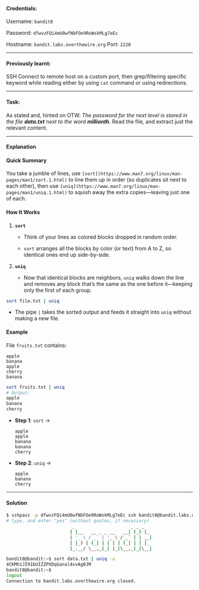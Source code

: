 #### Credentials:
Username: `bandit8`

Password: `dfwvzFQi4mU0wfNbFOe9RoWskMLg7eEc`

Hostname: `bandit.labs.overthewire.org`
Port: `2220`

---
#### Previously learnt:
SSH Connect to remote host on a custom port, then grep/filtering specific keyword while reading either by using `cat` command or using redirections.

---
#### Task:

As stated and, hinted on OTW: _The password for the next level is stored in the file  **data.txt**  next to the word  **millionth**_. Read the file, and extract just the relevant content.

---
#### Explanation

#### Quick Summary

You take a jumble of lines, use `[sort](https://www.man7.org/linux/man-pages/man1/sort.1.html)` to line them up in order (so duplicates sit next to each other), then use `[uniq](https://www.man7.org/linux/man-pages/man1/uniq.1.html)` to squish away the extra copies—leaving just one of each.

#### How It Works

1.  **`sort`**
    
    -   Think of your lines as colored blocks dropped in random order.
        
    -   `sort` arranges all the blocks by color (or text) from A to Z, so identical ones end up side-by-side.
        
2.  **`uniq`**
    
    -   Now that identical blocks are neighbors, `uniq` walks down the line and removes any block that’s the same as the one before it—keeping only the first of each group.
        

```bash
sort file.txt | uniq

```

-   The pipe `|` takes the sorted output and feeds it straight into `uniq` without making a new file.
    

#### Example

File `fruits.txt` contains:

```
apple  
banana  
apple  
cherry  
banana  

```

```bash
sort fruits.txt | uniq
# Output:
apple  
banana  
cherry  

```

-   **Step 1**: `sort` →
    
    ```
    apple  
    apple  
    banana  
    banana  
    cherry  
    
    ```
    
-   **Step 2**: `uniq` →
    
    ```
    apple  
    banana  
    cherry  
    
    ```
---
#### Solution
```bash
$ sshpass -p dfwvzFQi4mU0wfNbFOe9RoWskMLg7eEc ssh bandit8@bandit.labs.overthewire.org -p 2220
# type, and enter "yes" (without quotes, if necessary)
                         _                     _ _ _
                        | |__   __ _ _ __   __| (_) |_
                        | '_ \ / _` | '_ \ / _` | | __|
                        | |_) | (_| | | | | (_| | | |_
                        |_.__/ \__,_|_| |_|\__,_|_|\__|

bandit8@bandit:~$ sort data.txt | uniq -u
4CKMh1JI91bUIZZPXDqGanal4xvAg0JM
bandit8@bandit:~$
logout
Connection to bandit.labs.overthewire.org closed.
```
